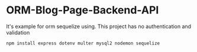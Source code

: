 # ORM-Blog-Page-Backend-API
It's example for orm sequelize using. This project has no authentication and validation
```bash
npm install express dotenv multer mysql2 nodemon sequelize
````
